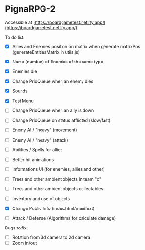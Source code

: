 # PignaRPG-2
Accessible at [https://boardgametest.netlify.app/](https://boardgametest.netlify.app/)

To do list:

- [X] Allies and Enemies position on matrix when generate matrixPos (generateEntitiesMatrix in utils.js)
- [X] Name (number) of Enemies of the same type
- [X] Enemies die
- [X] Change PrioQueue when an enemy dies
- [X] Sounds
- [X] Test Menu
- [ ] Change PrioQueue when an ally is down
- [ ] Change PrioQueue on status afflicted (slow/fast)
- [ ] Enemy AI / "heavy" (movement)
- [ ] Enemy AI / "heavy" (attack)
- [ ] Abilities / Spells for allies
- [ ] Better hit animations
- [ ] Informations UI (for enemies, allies and other)
- [ ] Trees and other ambient objects in team "c"
- [ ] Trees and other ambient objects collectables
- [ ] Inventory and use of objects
- [X] Change Public Info (index.html/manifest)
- [ ] Attack / Defense (Algorithms for calculate damage)


Bugs to fix:

- [ ] Rotation from 3d camera to 2d camera
- [ ] Zoom in/out
